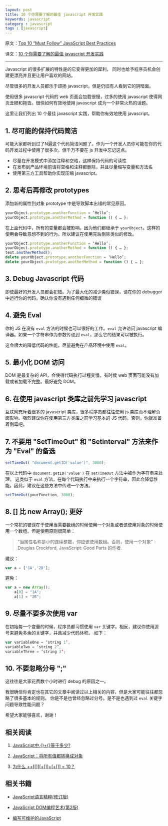 ```yaml
---
layout: post
title: 10 个你需要了解的最佳 javascript 开发实践
keywords: javascript
category : javascript
tags : [javascript]
---
```


原文：[Top 10 “Must Follow” JavaScript Best Practices][1]

译文：[10 个你需要了解的最佳 javascript 开发实践][2]

----------------------------------------------------

Javascript 的很多扩展的特性是的它变得更加的犀利， 同时也给予程序员机会创建更漂亮并且更让用户喜欢的网站。

尽管很多的开发人员都乐于颂扬 javascript，但是仍旧有人看到它的阴暗面。

使用很多 javascript 代码的 web 页面会加载很慢，过多的使用 javascript 使得网页丑陋和拖沓。很快如何有效地使用 javascript 成为一个非常火热的话题。

这里让我们列出 10 个最佳 javascript 实践，帮助你有效地使用 javascript。

## 1. 尽可能的保持代码简洁 

可能大家都听到过了N遍这个代码简洁问题了。作为一个开发人员你可能在你的代码开发过程中使用了很多次，但千万不要在 js 开发中忘记这点。

- 尽量在开发模式中添加注释和空格，这样保持代码的可读性
- 在发布到产品环境前请将空格和注释都删除，并且尽量缩写变量和方法名
- 使用第三方工具帮助你实现压缩 javascript。

## 2. 思考后再修改 prototypes

添加新的属性到对象 prototype 中是导致脚本出错的常见原因。

```javascript
yourObject.prototype.anotherFunction = ‘Hello’;
yourObject.prototype.anotherMethod = function () { … };
```

在上面代码中，所有的变量都会被影响，因为他们都继承于 `yourObject`。这样的使用会导致意想不到的行为。所以建议在使用完后删除类似的修改。

```javascript
yourObject.prototype.anotherFunction = ‘Hello’;
yourObject.prototype.anotherMethod = function () { … };
test.anotherMethod();
delete yourObject.prototype.anotherFunction = ‘Hello’;
delete yourObject.prototype.anotherMethod = function () { … };
```

## 3. Debug Javascript 代码 

即使最好的开发人员都会犯错。为了最大化的减少类似错误，请在你的 debugger 中运行你的代码，确认你没有遇到任何细微的错误

## 4. 避免 Eval 

你的 JS 在没有 `eval` 方法的时候也可以很好的工作。`eval` 允许访问 javascript 编译器。如果一个字符串作为参数传递到 `eval`，那么它的结果可以被执行。

这会很大的降低代码的性能。尽量避免在产品环境中使用 `eval`。

## 5. 最小化 DOM 访问
 
DOM 是最复杂的 API，会使得代码执行过程变慢。有时候 web 页面可能没有加载或者加载不完整。最好避免 DOM。

## 6. 在使用 javascript 类库之前先学习 javascript 

互联网充斥着很多的 javascript 类库，很多程序员都往往使用 js 类库而不理解负面影响。强烈建议你在使用第三方类库之前学习基本的 JS 代码，否则，你就准备着倒霉吧。

## 7. 不要用 "SetTimeOut" 和 "Setinterval" 方法来作为 "Eval" 的备选

```javascript
setTimeOut( "document.getID('value')", 3000);
```

在以上代码中 `document.getID('value')` 在 `setTimeOut` 方法中被作为字符串来处理。
这类似于 `eval` 方法，在每个代码执行中来执行一个字符串，因此会降低性能，因此，建议在这些方法中传递一个方法。

```javascript
setTimeOut(yourFunction, 3000);
```

## 8. [] 比 new Array(); 更好

一个常犯的错误在于使用当需要数组的时候使用一个对象或者该使用对象的时候使用一个数组。但是使用原则很简单：

> “当属性名称是小的连续整数，你应该使用数组。否则，使用一个对象” - Douglas Crockford, JavaScript: Good Parts 的作者.

建议：

```javascript
var a = ['1A','2B'];
```

避免：

```javascript
var a = new Array();
	a[0] = "1A";
	a[1] = "2B";
```

## 9. 尽量不要多次使用 var

在初始每一个变量的时候，程序员都习惯使用 `var` 关键字。相反，建议你使用逗号来避免多余的关键字，并且减少代码体积。 如下：

```javascript
var variableOne = ‘string 1’, 
variableTwo = ‘string 2’, 
variableThree = ‘string 3’;
```

## 10. 不要忽略分号 ";"

这往往是大家花费数个小时进行 debug 的原因之一。

我很确信你肯定也在其它的文章中阅读过以上相关的内容，但是大家可能往往都忽略了很多基本的规则。
你是不是也曾经忽略过分号。是不是也遇到过 `eval` 关键字问题导致性能问题？

希望大家能够喜欢，谢谢！

## 相关阅读

1. [JavaScript中,{}+{}等于多少?](http://justjavac.com/javascript/2012/12/20/object-plus-object.html)

2. [JavaScript：将所有值都转换成对象](http://justjavac.com/javascript/2012/12/21/converting-any-value-to-an-object.html)

3. [为什么 ++[[]][+[]]+[+[]] = 10？](http://justjavac.com/javascript/2012/05/24/can-you-explain-why-10.html)

## 相关书籍

- <a href="http://www.amazon.cn/gp/product/B0097CON2S/ref=as_li_ss_tl?ie=UTF8&camp=536&creative=3132&creativeASIN=B0097CON2S&linkCode=as2&tag=favbook-23" target="_blank">JavaScript语言精粹(修订版)</a><img src="http://ir-cn.amazon-adsystem.com/e/ir?t=favbook-23&l=as2&o=28&a=B0097CON2S" width="1" height="1" border="0" alt="" style="border:none !important; margin:0px !important;" />

- <a href="http://www.amazon.cn/gp/product/B004VJM5KE/ref=as_li_ss_tl?ie=UTF8&camp=536&creative=3132&creativeASIN=B004VJM5KE&linkCode=as2&tag=favbook-23" target="_blank">JavaScript DOM编程艺术(第2版)</a><img src="http://ir-cn.amazon-adsystem.com/e/ir?t=favbook-23&l=as2&o=28&a=B004VJM5KE" width="1" height="1" border="0" alt="" style="border:none !important; margin:0px !important;" />

- <a href="http://www.amazon.cn/gp/product/B00BQ7RMW0/ref=as_li_ss_tl?ie=UTF8&camp=536&creative=3132&creativeASIN=B00BQ7RMW0&linkCode=as2&tag=favbook-23" target="_blank">编写可维护的JavaScript</a><img src="http://ir-cn.amazon-adsystem.com/e/ir?t=favbook-23&l=as2&o=28&a=B00BQ7RMW0" width="1" height="1" border="0" alt="" style="border:none !important; margin:0px !important;" />


  [1]: http://www.developerdrive.com/2011/08/top-10-must-follow-javascript-best-practices-2/
  [2]: http://www.gbin1.com/technology/javascript/20120108top10mustfollowjavascriptbestpractices/index.html